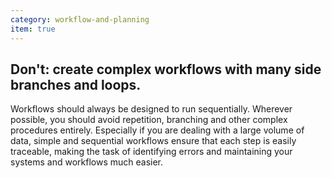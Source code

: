 ```yaml
---
category: workflow-and-planning
item: true
---
```



## Don't: create complex workflows with many side branches and loops.
Workflows should always be designed to run sequentially. Wherever possible, you should avoid repetition, branching and other complex procedures entirely. Especially if you are dealing with a large volume of data, simple and sequential workflows ensure that each step is easily traceable, making the task of identifying errors and maintaining your systems and workflows much easier.
